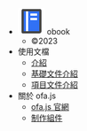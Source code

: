- <img src="../publics/logo.svg" /> obook
  - ©2023
- 使用文檔
  - [介紹](./docs/index.md)
  - [基礎文件介紹](./docs/base-files.md)
  - [項目文件介紹](./docs/project-docs.md)
- 關於 ofa.js
  - [ofa.js 官網](https://ofajs.com/)
  - [制作組件](https://ofajs.com/en/cases/simple-component.html)

